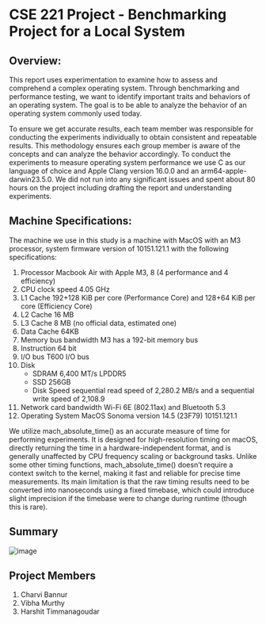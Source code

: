 # CSE 221 Project - Benchmarking Project for a Local System

## Overview:
This report uses experimentation to examine how to assess and comprehend a complex operating system. Through benchmarking and performance testing, we want to identify important traits and behaviors of an operating system. The goal is to be able to analyze the behavior of an operating system commonly used today.


To ensure we get accurate results, each team member was responsible for conducting the experiments individually to obtain consistent and repeatable results. This methodology ensures each group member is aware of the concepts and can analyze the behavior accordingly.
To conduct the experiments to measure operating system performance we use C as our language of choice and Apple Clang version 16.0.0 and an arm64-apple-darwin23.5.0. We did not run into any significant issues and spent about 80 hours on the project including drafting the report and understanding experiments.

## Machine Specifications:

The machine we use in this study is a machine with MacOS with an M3 processor, system firmware version of 10151.121.1 with the following specifications:
1. Processor Macbook Air with Apple M3, 8 (4 performance and 4 efficiency)
2. CPU clock speed 4.05 GHz
3. L1 Cache 192+128 KiB per core (Performance Core) and 128+64 KiB per core (Efficiency Core)
4. L2 Cache 16 MB
5. L3 Cache 8 MB (no official data, estimated one)
6. Data Cache 64KB
7. Memory bus bandwidth M3 has a 192-bit memory bus
8. Instruction 64 bit
9. I/O bus T600 I/O bus
10. Disk
    * SDRAM 6,400 MT/s LPDDR5
    * SSD 256GB
    * Disk Speed sequential read speed of 2,280.2 MB/s and a sequential write speed of 2,108.9
12. Network card bandwidth Wi-Fi 6E (802.11ax) and Bluetooth 5.3
13. Operating System MacOS Sonoma version 14.5 (23F79) 10151.121.1

    
We utilize mach_absolute_time() as an accurate measure of time for performing experiments. It is designed for high-resolution timing on macOS, directly returning the time in a hardware-independent format, and is generally unaffected by CPU frequency scaling or background tasks. Unlike some other timing functions, mach_absolute_time() doesn’t require a context switch to the kernel, making it fast and reliable for precise time measurements. Its main limitation is that the raw timing results need to be converted into nanoseconds using a fixed timebase, which could introduce slight imprecision if the timebase were to change during runtime (though this is rare).

## Summary

![image](https://github.com/user-attachments/assets/c7dba3be-3bf6-401d-bb19-46a96fc304c1)


## Project Members
1. Charvi Bannur
2. Vibha Murthy
3. Harshit Timmanagoudar
